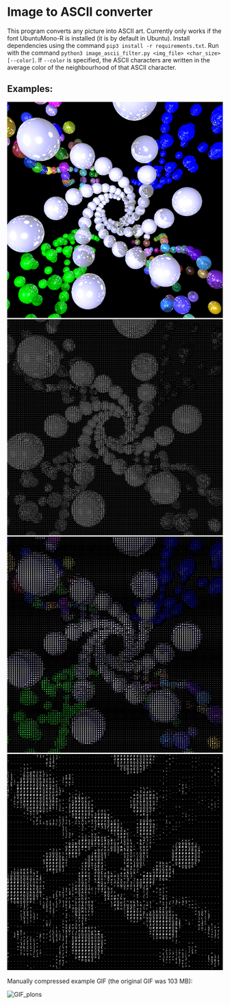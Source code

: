 # Image to ASCII converter

This program converts any picture into ASCII art. Currently only works if the font UbuntuMono-R is installed (it is by default in Ubuntu).
Install dependencies using the command `pip3 install -r requirements.txt`.
Run with the command `python3 image_ascii_filter.py <img_file> <char_size> [--color]`. If `--color` is specified, the ASCII characters are written in the average color of the neighbourhood of that ASCII character.

## Examples:
![scene12_original](images/scene12.png?raw=true)
![scene12_ascii5](images/scene12_ascii_5.jpg?raw=true)
![scene12_ascii10](images/scene12_ascii_10_color.jpg?raw=true)
![scene12_ascii15](images/scene12_ascii_15.jpg?raw=true)

Manually compressed example GIF (the original GIF was 103 MB):

![GIF_plons](images/sample7_ascii_compressed.gif?raw=true)
